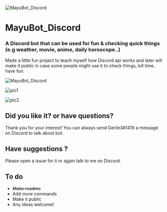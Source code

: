 ![MayuBot_Discord](https://github.com/Gerile3/MayuBot_Family/Mayubot_Discord/blob/master/Pictures/discord2.png)

# MayuBot_Discord

### A Discord bot that can be used for fun & checking quick things (e.g weather, movie, anime, daily horoscope..)

Made a little fun project to teach myself how Discord api works and later will make it public in case some people might use it to check things, kill time, have fun.

![MayuBot_Discord](https://github.com/Gerile3/MayuBot_Family/Mayubot_Discord/blob/master/Pictures/discord4.gif)

![pic1](https://github.com/Gerile3/MayuBot_Family/Mayubot_Discord/blob/master/Pictures/discord1.png)

![pic2](https://github.com/Gerile3/MayuBot_Family/Mayubot_Discord/blob/master/Pictures/discord3.png)

## Did you like it? or have questions?

Thank you for your interest! You can always send Gerile3#1419 a message on Discord to talk about bot.

## Have suggestions ?

Please open a issue for it or again talk to me on Discord.

## To do

- ~~Make readme~~
- Add more commands
- Make it public
- Any ideas welcome!
